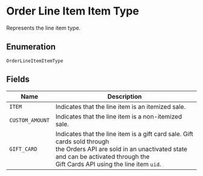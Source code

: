 
# Order Line Item Item Type

Represents the line item type.

## Enumeration

`OrderLineItemItemType`

## Fields

| Name | Description |
|  --- | --- |
| `ITEM` | Indicates that the line item is an itemized sale. |
| `CUSTOM_AMOUNT` | Indicates that the line item is a non-itemized sale. |
| `GIFT_CARD` | Indicates that the line item is a gift card sale. Gift cards sold through<br/>the Orders API are sold in an unactivated state and can be activated through the<br/>Gift Cards API using the line item `uid`. |

